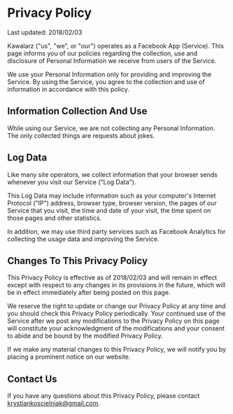 # Privacy Policy

Last updated: 2018/02/03

Kawalarz ("us", "we", or "our") operates as a Facebook App (Service). This page informs you of our policies regarding the collection, use and disclosure of Personal Information we receive from users of the Service.

We use your Personal Information only for providing and improving the Service. By using the Service, you agree to the collection and use of information in accordance with this policy.

## Information Collection And Use

While using our Service, we are not collecting any Personal Information. The only collected things are requests about jokes.

## Log Data

Like many site operators, we collect information that your browser sends whenever you visit our Service ("Log Data").

This Log Data may include information such as your computer's Internet Protocol ("IP") address, browser type, browser version, the pages of our Service that you visit, the time and date of your visit, the time spent on those pages and other statistics.

In addition, we may use third party services such as Facebook Analytics for collecting the usage data and improving the Service.

## Changes To This Privacy Policy

This Privacy Policy is effective as of 2018/02/03 and will remain in effect except with respect to any changes in its provisions in the future, which will be in effect immediately after being posted on this page.

We reserve the right to update or change our Privacy Policy at any time and you should check this Privacy Policy periodically. Your continued use of the Service after we post any modifications to the Privacy Policy on this page will constitute your acknowledgment of the modifications and your consent to abide and be bound by the modified Privacy Policy.

If we make any material changes to this Privacy Policy, we will notify you by placing a prominent notice on our website.

## Contact Us

If you have any questions about this Privacy Policy, please contact krystiankoscielniak@gmail.com.

